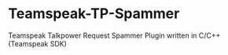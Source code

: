 # Teamspeak-TP-Spammer
Teamspeak Talkpower Request Spammer Plugin written in C/C++ (Teamspeak SDK) 
